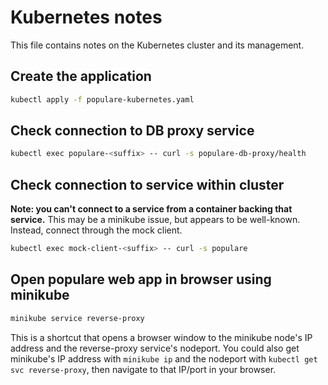# Kubernetes notes

This file contains notes on the Kubernetes cluster and its management.

## Create the application

```bash
kubectl apply -f populare-kubernetes.yaml
```

## Check connection to DB proxy service

```bash
kubectl exec populare-<suffix> -- curl -s populare-db-proxy/health
```

## Check connection to service within cluster

**Note: you can't connect to a service from a container backing that service.**
This may be a minikube issue, but appears to be well-known. Instead, connect
through the mock client.

```bash
kubectl exec mock-client-<suffix> -- curl -s populare
```

## Open populare web app in browser using minikube

```bash
minikube service reverse-proxy
```

This is a shortcut that opens a browser window to the minikube node's IP
address and the reverse-proxy service's nodeport. You could also get minikube's
IP address with `minikube ip` and the nodeport with
`kubectl get svc reverse-proxy`, then navigate to that IP/port in your browser.
